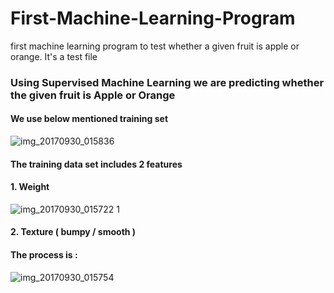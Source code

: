 # First-Machine-Learning-Program
first machine learning program to test whether a given fruit is apple or orange. It's a test file
### Using Supervised Machine Learning we are predicting whether the given fruit is Apple or Orange
#### We use below mentioned training set
![img_20170930_015836](https://user-images.githubusercontent.com/23660137/31035225-d726d30c-a584-11e7-9122-baae7e07efe3.jpg)

#### The training data set includes 2 features
#### 1. Weight 
![img_20170930_015722 1](https://user-images.githubusercontent.com/23660137/31035301-1914920e-a585-11e7-9ac8-e3bb9cd76dd0.jpg)

#### 2. Texture ( bumpy / smooth )

#### The process is :


![img_20170930_015754](https://user-images.githubusercontent.com/23660137/31035364-498a5da6-a585-11e7-880e-e4b37503c594.jpg)


